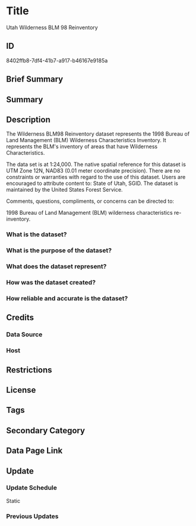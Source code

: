 # Title

Utah Wilderness BLM 98 Reinventory

## ID

8402ffb8-7df4-41b7-a917-b46167e9185a

## Brief Summary

## Summary

## Description

The Wilderness BLM98 Reinventory dataset represents the 1998 Bureau of Land Management (BLM) Wilderness Characteristics Inventory. It represents the BLM's inventory of areas that have Wilderness Characteristics.

The data set is at 1:24,000. The native spatial reference for this dataset is UTM Zone 12N, NAD83 (0.01 meter coordinate precision). There are no constraints or warranties with regard to the use of this dataset. Users are encouraged to attribute content to: State of Utah, SGID. The dataset is maintained by the United States Forest Service.

Comments, questions, compliments, or concerns can be directed to:

1998 Bureau of Land Management (BLM) wilderness characteristics re-inventory.

### What is the dataset?

### What is the purpose of the dataset?

### What does the dataset represent?

### How was the dataset created?

### How reliable and accurate is the dataset?

## Credits

### Data Source

### Host

## Restrictions

## License

## Tags

## Secondary Category

## Data Page Link

## Update

### Update Schedule

Static

### Previous Updates
